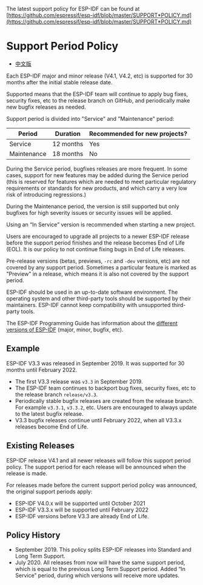 The latest support policy for ESP-IDF can be found at [https://github.com/espressif/esp-idf/blob/master/SUPPORT*POLICY.md](https://github.com/espressif/esp-idf/blob/master/SUPPORT*POLICY.md)

Support Period Policy
=====================

* [中文版](./SUPPORT*POLICY*CN.md)

Each ESP-IDF major and minor release (V4.1, V4.2, etc) is supported for 30 months after the initial stable release date.

Supported means that the ESP-IDF team will continue to apply bug fixes, security fixes, etc to the release branch on GitHub, and periodically make new bugfix releases as needed.

Support period is divided into "Service" and "Maintenance" period:

| Period      | Duration     | Recommended for new projects?         |
| -------     | ------------ | ------------------------------------- |
| Service     | 12 months    | Yes                                   |
| Maintenance | 18 months    | No                                    |

During the Service period, bugfixes releases are more frequent. In some cases, support for new features may be added during the Service period (this is reserved for features which are needed to meet particular regulatory requirements or standards for new products, and which carry a very low risk of introducing regressions.)

During the Maintenance period, the version is still supported but only bugfixes for high severity issues or security issues will be applied.

Using an “In Service” version is recommended when starting a new project.

Users are encouraged to upgrade all projects to a newer ESP-IDF release before the support period finishes and the release becomes End of Life (EOL). It is our policy to not continue fixing bugs in End of Life releases.

Pre-release versions (betas, previews, `-rc` and `-dev` versions, etc) are not covered by any support period. Sometimes a particular feature is marked as "Preview" in a release, which means it is also not covered by the support period.

ESP-IDF should be used in an up-to-date software environment. The operating system and other third-party tools should be supported by their maintainers. ESP-IDF cannot keep compatibility with unsupported third-party tools.

The ESP-IDF Programming Guide has information about the [different versions of ESP-IDF](https://docs.espressif.com/projects/esp-idf/en/latest/versions.html) (major, minor, bugfix, etc).

Example
-------

ESP-IDF V3.3 was released in September 2019. It was supported for 30 months until February 2022.

- The first V3.3 release was `v3.3` in September 2019.
- The ESP-IDF team continues to backport bug fixes, security fixes, etc to the release branch `release/v3.3`.
- Periodically stable bugfix releases are created from the release branch. For example `v3.3.1`, `v3.3.2`, etc. Users are encouraged to always update to the latest bugfix release.
- V3.3 bugfix releases continue until February 2022, when all V3.3.x releases become End of Life.

Existing Releases
-----------------

ESP-IDF release V4.1 and all newer releases will follow this support period policy. The support period for each release will be announced when the release is made.

For releases made before the current support period policy was announced, the original support periods apply:

* ESP-IDF V4.0.x will be supported until October 2021
* ESP-IDF V3.3.x will be supported until February 2022
* ESP-IDF versions before V3.3 are already End of Life.

Policy History
--------------

* September 2019. This policy splits ESP-IDF releases into Standard and Long Term Support.
* July 2020. All releases from now will have the same support period, which is equal to the previous Long Term Support period. Added “In Service” period, during which versions will receive more updates.
